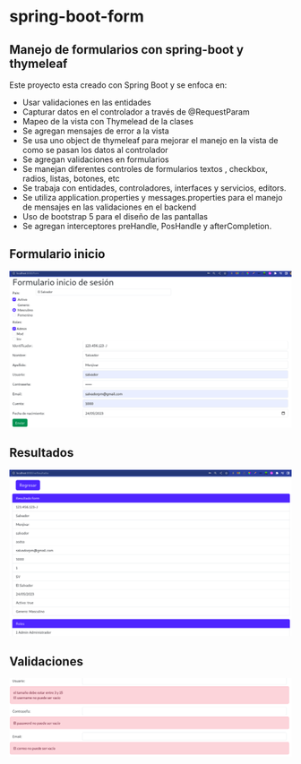 # spring-boot-form
## Manejo de formularios con spring-boot y thymeleaf
Este proyecto esta creado con Spring Boot y se enfoca en:
* Usar validaciones en las entidades
* Capturar datos en el controlador a través de @RequestParam
* Mapeo de la vista con Thymelead de la clases
* Se agregan mensajes de error a la vista
* Se usa uno object de thymeleaf para mejorar el manejo en la vista de como se pasan los datos al controlador
* Se agregan validaciones en formularios
* Se manejan diferentes controles de formularios textos , checkbox, radios, listas, botones, etc
* Se trabaja con entidades, controladores, interfaces y servicios, editors.
* Se utiliza application.properties y messages.properties para el manejo de mensajes en las validaciones en 
 el backend
* Uso de bootstrap 5 para el diseño de las pantallas
* Se agregan interceptores preHandle, PosHandle y afterCompletion.

## Formulario inicio
![Formulario](imagen_form.png)

## Resultados
![Formulario](imagen_resultados.png)

## Validaciones
![Formulario](imagen_validaciones.png)
